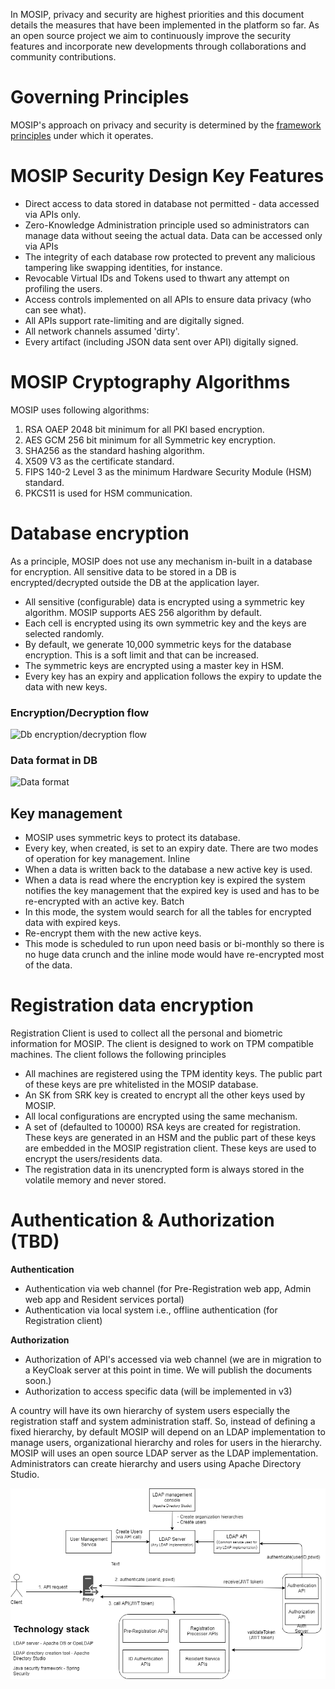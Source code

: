In MOSIP, privacy and security are highest priorities and this document details the measures that have been implemented in the platform so far. As an open source project we aim to continuously improve the security features and incorporate new developments through collaborations and community contributions.

# Governing Principles
MOSIP's approach on privacy and security is determined by the [framework principles](https://www.mosip.io/uploads/resources/5cc84b0a08284Country%20Engagement%20Principles_v2.pdf) under which it operates.

# MOSIP Security Design Key Features

- Direct access to data stored in database not permitted - data accessed via APIs only.
- Zero-Knowledge Administration principle used so administrators can manage data without seeing the actual data. Data can be accessed only via APIs
- The integrity of each database row protected to prevent any malicious tampering like swapping identities, for instance.
- Revocable Virtual IDs and Tokens used to thwart any attempt on profiling the users.
- Access controls implemented on all APIs to ensure data privacy (who can see what).
- All APIs support rate-limiting and are digitally signed.
- All network channels assumed 'dirty'.
- Every artifact (including JSON data sent over API) digitally signed.

# MOSIP Cryptography Algorithms
MOSIP uses following algorithms:
1. RSA OAEP 2048 bit minimum for all PKI based encryption.
2. AES GCM 256 bit minimum for all Symmetric key encryption.
3. SHA256 as the standard hashing algorithm.
4. X509 V3 as the certificate standard.
5. FIPS 140-2 Level 3 as the minimum Hardware Security Module (HSM) standard.
6. PKCS11 is used for HSM communication.

# Database encryption
As a principle, MOSIP does not use any mechanism in-built in a database for encryption. All sensitive data to be stored in a DB is encrypted/decrypted outside the DB at the application layer.

- All sensitive (configurable) data is encrypted using a symmetric key algorithm. MOSIP supports AES 256 algorithm by default. 
- Each cell is encrypted using its own symmetric key and the keys are selected randomly.
- By default, we generate 10,000 symmetric keys for the database encryption. This is a soft limit and that can be increased.
- The symmetric keys are encrypted using a master key in HSM. 
- Every key has an expiry and application follows the expiry to update the data with new keys.

### Encryption/Decryption flow
![Db encryption/decryption flow](_images/arch_diagrams/DTO_encryption.png)

### Data format in DB
![Data format](_images/arch_diagrams/Indexed_Encrypted_Data_Format.png)

## Key management
- MOSIP uses symmetric keys to protect its database.
- Every key, when created, is set to an expiry date.
There are two modes of operation for key management.
Inline
- When a data is written back to the database a new active key is used.
- When a data is read where the encryption key is expired the system notifies the key management that the expired key is used and has to be re-encrypted with an active key.
Batch
- In this mode, the system would search for all the tables for encrypted data with expired keys.
- Re-encrypt them with the new active keys.
- This mode is scheduled to run upon need basis or bi-monthly so there is no huge data crunch and the inline mode would have re-encrypted most of the data.

# Registration data encryption
Registration Client is used to collect all the personal and biometric information for MOSIP. The client is designed to work on TPM compatible machines. The client follows the following principles

- All machines are registered using the TPM identity keys. The public part of these keys are pre whitelisted in the MOSIP database.
- An SK from SRK key is created to encrypt all the other keys used by MOSIP.
- All local configurations are encrypted using the same mechanism.
- A set of (defaulted to 10000) RSA keys are created for registration. These keys are generated in an HSM and the public part of these keys are embedded in the MOSIP registration client. These keys are used to encrypt the users/residents data. 
- The registration data in its unencrypted form is always stored in the volatile memory and never stored.
  
# Authentication & Authorization (TBD)
**Authentication**
- Authentication via web channel (for Pre-Registration web app, Admin web app and Resident services portal)
- Authentication via local system i.e., offline authentication (for Registration client)

**Authorization**
- Authorization of API's accessed via web channel (we are in migration to a KeyCloak server at this point in time. We will publish the documents soon.)
- Authorization to access specific data (will be implemented in v3)

A country will have its own hierarchy of system users especially the registration staff and system administration staff. So, instead of defining a fixed hierarchy, by default MOSIP will depend on an LDAP implementation to manage users, organizational hierarchy and roles for users in the hierarchy. MOSIP will uses an open source LDAP server as the LDAP implementation. Administrators can create hierarchy and users using Apache Directory Studio.



![Authentication](_images/arch_diagrams/AuthN&AuthZ.png)